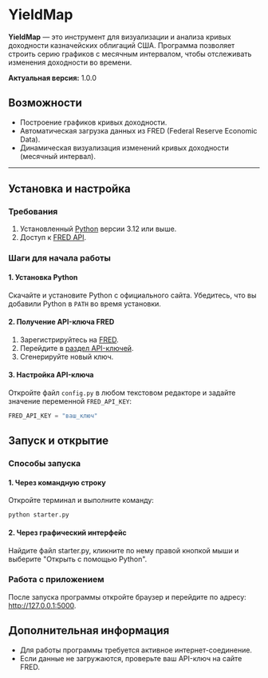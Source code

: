 # YieldMap

**YieldMap** — это инструмент для визуализации и анализа кривых доходности казначейских облигаций США. Программа позволяет строить серию графиков с месячным интервалом, чтобы отслеживать изменения доходности во времени.

**Актуальная версия:** 1.0.0

## Возможности
- Построение графиков кривых доходности.
- Автоматическая загрузка данных из FRED (Federal Reserve Economic Data).
- Динамическая визуализация изменений кривых доходности (месячный интервал).

---

## Установка и настройка

### Требования
1. Установленный [Python](https://www.python.org/downloads/) версии 3.12 или выше.
2. Доступ к [FRED API](https://fred.stlouisfed.org/).

### Шаги для начала работы

#### 1. Установка Python
Скачайте и установите Python с официального сайта. Убедитесь, что вы добавили Python в `PATH` во время установки.

#### 2. Получение API-ключа FRED
1. Зарегистрируйтесь на [FRED](https://fred.stlouisfed.org/).
2. Перейдите в [раздел API-ключей](https://fredaccount.stlouisfed.org/apikeys).
3. Сгенерируйте новый ключ.

#### 3. Настройка API-ключа

Откройте файл `config.py` в любом текстовом редакторе и задайте значение переменной `FRED_API_KEY`:
```python
FRED_API_KEY = "ваш_ключ"
```

## Запуск и открытие

### Способы запуска

#### 1. Через командную строку

Откройте терминал и выполните команду:
```
python starter.py
```

#### 2. Через графический интерфейс

Найдите файл starter.py, кликните по нему правой кнопкой мыши и выберите "Открыть с помощью Python".

### Работа с приложением

После запуска программы откройте браузер и перейдите по адресу:  
http://127.0.0.1:5000.

## Дополнительная информация

- Для работы программы требуется активное интернет-соединение.
- Если данные не загружаются, проверьте ваш API-ключ на сайте FRED.